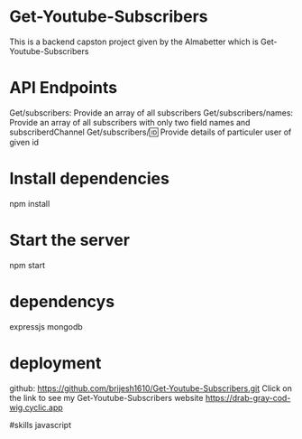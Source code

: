 # Get-Youtube-Subscribers
This is a backend capston project given by the Almabetter which is Get-Youtube-Subscribers
# API Endpoints
 Get/subscribers: Provide an array of all subscribers
 Get/subscribers/names: Provide an array of all subscribers with only two field names and subscriberdChannel
 Get/subscribers/:id: Provide details of particuler user of given id
 
# Install dependencies
npm install
# Start the server
npm start

# dependencys
expressjs
mongodb

# deployment
github: https://github.com/brijesh1610/Get-Youtube-Subscribers.git
Click on the link to see my Get-Youtube-Subscribers website
https://drab-gray-cod-wig.cyclic.app

#skills
javascript 
